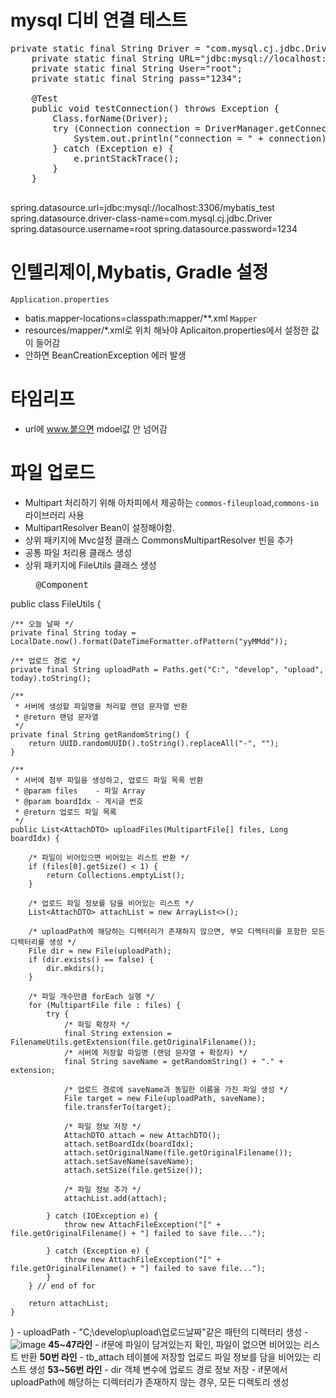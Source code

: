 # mysql 디비 연결 테스트
<pre>
private static final String Driver = "com.mysql.cj.jdbc.Driver";
    private static final String URL="jdbc:mysql://localhost:3306/mybatis_test?useSSL=false&serverTimezone=Asia/Seoul";
    private static final String User="root";
    private static final String pass="1234";

    @Test
    public void testConnection() throws Exception {
        Class.forName(Driver);
        try (Connection connection = DriverManager.getConnection(URL, User, pass)) {
            System.out.println("connection = " + connection);
        } catch (Exception e) {
            e.printStackTrace();
        }
    }
    </pre>
    
spring.datasource.url=jdbc:mysql://localhost:3306/mybatis_test
spring.datasource.driver-class-name=com.mysql.cj.jdbc.Driver
spring.datasource.username=root
spring.datasource.password=1234

# 인텔리제이,Mybatis, Gradle 설정
```Application.properties```
- batis.mapper-locations=classpath:mapper/**.xml
```Mapper```
- resources/mapper/*.xml로 위치 해놔야 Aplicaiton.properties에서 설정한 값이 들어감
- 안하면 BeanCreationException 에러 발생


# 타임리프
- url에 www.붙으면 mdoel값 안 넘어감<html lang="en" xmlns:th="http://thymeleaf.org"> 

# 파일 업로드
- Multipart 처리하기 위해 아차피에서 제공하는 ```commos-fileupload```,```commons-io``` 라이브러리 사용
- MultipartResolver Bean이 설정해야함.
- 상위 패키지에 Mvc설정 클래스 CommonsMultipartResolver 빈을 추가
- 공통 파일 처리용 클래스 생성
- 상위 패키지에 FileUtils 클래스 생성
    <pre>
    @Component
public class FileUtils {

	/** 오늘 날짜 */
	private final String today = LocalDate.now().format(DateTimeFormatter.ofPattern("yyMMdd"));

	/** 업로드 경로 */
	private final String uploadPath = Paths.get("C:", "develop", "upload", today).toString();

	/**
	 * 서버에 생성할 파일명을 처리할 랜덤 문자열 반환
	 * @return 랜덤 문자열
	 */
	private final String getRandomString() {
		return UUID.randomUUID().toString().replaceAll("-", "");
	}

	/**
	 * 서버에 첨부 파일을 생성하고, 업로드 파일 목록 반환
	 * @param files    - 파일 Array
	 * @param boardIdx - 게시글 번호
	 * @return 업로드 파일 목록
	 */
	public List<AttachDTO> uploadFiles(MultipartFile[] files, Long boardIdx) {

		/* 파일이 비어있으면 비어있는 리스트 반환 */
		if (files[0].getSize() < 1) {
			return Collections.emptyList();
		}

		/* 업로드 파일 정보를 담을 비어있는 리스트 */
		List<AttachDTO> attachList = new ArrayList<>();

		/* uploadPath에 해당하는 디렉터리가 존재하지 않으면, 부모 디렉터리를 포함한 모든 디렉터리를 생성 */
		File dir = new File(uploadPath);
		if (dir.exists() == false) {
			dir.mkdirs();
		}

		/* 파일 개수만큼 forEach 실행 */
		for (MultipartFile file : files) {
			try {
				/* 파일 확장자 */
				final String extension = FilenameUtils.getExtension(file.getOriginalFilename());
				/* 서버에 저장할 파일명 (랜덤 문자열 + 확장자) */
				final String saveName = getRandomString() + "." + extension;

				/* 업로드 경로에 saveName과 동일한 이름을 가진 파일 생성 */
				File target = new File(uploadPath, saveName);
				file.transferTo(target);

				/* 파일 정보 저장 */
				AttachDTO attach = new AttachDTO();
				attach.setBoardIdx(boardIdx);
				attach.setOriginalName(file.getOriginalFilename());
				attach.setSaveName(saveName);
				attach.setSize(file.getSize());

				/* 파일 정보 추가 */
				attachList.add(attach);

			} catch (IOException e) {
				throw new AttachFileException("[" + file.getOriginalFilename() + "] failed to save file...");

			} catch (Exception e) {
				throw new AttachFileException("[" + file.getOriginalFilename() + "] failed to save file...");
			}
		} // end of for

		return attachList;
	}

}
    </pre>
    -  uploadPath
        - "C;\develop\upload\업로드날짜"같은 패턴의 디렉터리 생성
    - ![image](https://user-images.githubusercontent.com/59104703/169696211-439f68c9-7295-45c9-b051-59edb66be793.png)
    **45~47라인**
        - if문에 파일이 담겨있는지 확인, 파일이 없으면 비어있는 리스트 반환
    **50번 라인**
        - tb_attach 테이블에 저장할 업로드 파일 정보를 담을 비어있는 리스트 생성
    **53~56번 라인**
        - dir 객체 변수에 업로드 경로 정보 저장
        - if문에서 uploadPath에 해당하는 디렉터리가 존재하지 않는 경우, 모든 디렉토리 생성

